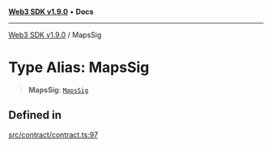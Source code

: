 [**Web3 SDK v1.9.0**](../README.md) • **Docs**

***

[Web3 SDK v1.9.0](../globals.md) / MapsSig

# Type Alias: MapsSig

> **MapsSig**: [`MapsSig`](../namespaces/node/interfaces/MapsSig.md)

## Defined in

[src/contract/contract.ts:97](https://github.com/Mystic-Nayy/alephium-web3/blob/ee41f5e0e7d7fb0b155fe62f05b2ac03772895ca/packages/web3/src/contract/contract.ts#L97)
